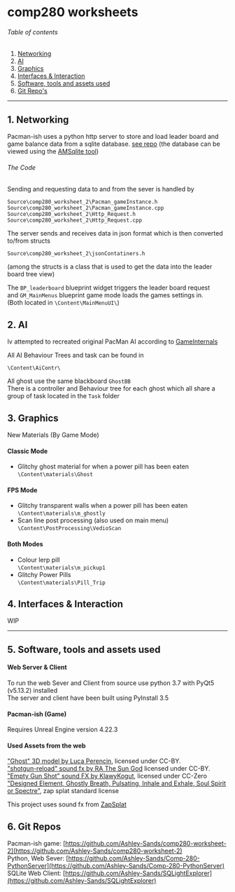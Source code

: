 # comp280 worksheets

###### Table of contents

1. [Networking](#1-Networking)  
2. [AI](#2-AI)  
3. [Graphics](#3-Graphics)  
4. [Interfaces & Interaction](#4-Interfaces--Interaction)   
5. [Software, tools and assets used](#5-Software-tools-and-assets-used)
6. [Git Repo's](#6-git-repos)


---

## 1. Networking
Pacman-ish uses a python http server to store and load leader board and game 
balance data from a sqlite database. [see repo](https://github.com/Ashley-Sands/Comp-280-PythonServer)
(the database can be viewed using the [AMSqlite tool](https://github.com/Ashley-Sands/SQLightExplorer))  
###### The Code
Sending and requesting data to and from the sever is handled by   
```
Source\comp280_worksheet_2\Pacman_gameInstance.h
Source\comp280_worksheet_2\Pacman_gameInstance.cpp
Source\comp280_worksheet_2\Http_Request.h
Source\comp280_worksheet_2\Http_Request.cpp
```
The server sends and receives data in json format which is then converted to/from structs
```
Source\comp280_worksheet_2\jsonContatiners.h
```
(among the structs is a class that is used to get the data into the leader board tree view)

The ```BP_leaderboard``` blueprint widget triggers the leader board request  
and ```GM_MainMenus``` blueprint game mode loads the games settings in.  
(Both located in ```\Content\MainMenuUI\```)

## 2. AI
Iv attempted to recreated original PacMan AI according to [GameInternals](https://gameinternals.com/understanding-pac-man-ghost-behavior)

All AI Behaviour Trees and task can be found in
```
\Content\AiContr\
```
All ghost use the same blackboard ```GhostBB```  
There is a controller and Behaviour tree for each ghost
which all share a group of task located in the ```Task``` folder

## 3. Graphics
New Materials (By Game Mode)
#### Classic Mode
- Glitchy ghost material for when a power pill has been eaten  
```\Content\materials\Ghost```

#### FPS Mode
- Glitchy transparent walls when a power pill has been eaten  
```\Content\materials\m_ghostly```
- Scan line post processing (also used on main menu)  
```\Content\PostProcessing\VedioScan```

#### Both Modes
- Colour lerp pill  
```\Content\materials\m_pickup1```
- Glitchy Power Pills  
```\Content\materials\Pill_Trip```

## 4. Interfaces & Interaction
WIP

---

## 5. Software, tools and assets used

#### Web Server & Client
To run the web Sever and Client from source use python 3.7 with PyQt5 (v5.13.2) installed  
The server and client have been built using PyInstall 3.5

#### Pacman-ish (Game)
Requires Unreal Engine version 4.22.3

#### Used Assets from the web
["Ghost" 3D model by Luca Perencin](https://poly.google.com/view/6tcLAzFt-A2), licensed under CC-BY.  
["shotgun-reload" sound fx by RA The Sun God](http://soundbible.com/1961-Shotgun-Reload-Spas-12.html) licensed under CC-BY.  
["Empty Gun Shot" sound FX by KlawyKogut](https://freesound.org/people/KlawyKogut/sounds/154934/), licensed under CC-Zero  
["Designed Element, Ghostly Breath, Pulsating, Inhale and Exhale, Soul Spirit or Spectre"](https://www.zapsplat.com/music/designed-element-ghostly-breath-pulsating-inhale-and-exhale-soul-spirit-or-spectre/), zap splat standard license  

This project uses sound fx from [ZapSplat](https://www.zapsplat.com)

## 6. Git Repos
Pacman-ish game:    [https://github.com/Ashley-Sands/comp280-worksheet-2](https://github.com/Ashley-Sands/comp280-worksheet-2)  
Python, Web Sever:  [https://github.com/Ashley-Sands/Comp-280-PythonServer](https://github.com/Ashley-Sands/Comp-280-PythonServer)  
SQLite Web Client:  [https://github.com/Ashley-Sands/SQLightExplorer](https://github.com/Ashley-Sands/SQLightExplorer)  
